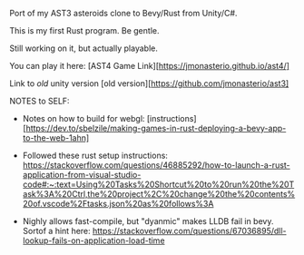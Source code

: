 Port of my AST3 asteroids clone to Bevy/Rust from Unity/C#.

This is my first Rust program. Be gentle.

Still working on it, but actually playable.

You can play it here: [AST4 Game Link][https://jmonasterio.github.io/ast4/]

Link to *old* unity version [old version][https://github.com/jmonasterio/ast3]


NOTES to SELF:

- Notes on how to build for webgl: [instructions][https://dev.to/sbelzile/making-games-in-rust-deploying-a-bevy-app-to-the-web-1ahn]


- Followed these rust setup instructions: https://stackoverflow.com/questions/46885292/how-to-launch-a-rust-application-from-visual-studio-code#:~:text=Using%20Tasks%20Shortcut%20to%20run%20the%20Task%3A%20Ctrl,the%20project%2C%20change%20the%20contents%20of.vscode%2Ftasks.json%20as%20follows%3A

- Nighly allows fast-compile, but "dyanmic" makes LLDB fail in bevy. Sortof a hint here: https://stackoverflow.com/questions/67036895/dll-lookup-fails-on-application-load-time